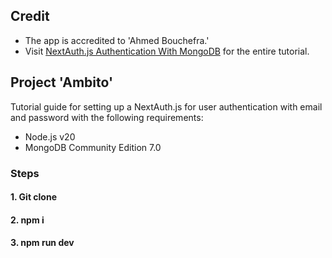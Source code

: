 ## Credit

- The app is accredited to 'Ahmed Bouchefra.' 
- Visit [NextAuth.js Authentication With MongoDB](https://www.mongodb.com/developer/languages/typescript/nextauthjs-authentication-mongodb/#using-the-session-provider-and-displaying-the-authentication-state) for the entire tutorial.

## Project 'Ambito'

Tutorial guide for setting up a NextAuth.js for user authentication with email and password with the following requirements:
 - Node.js v20
 - MongoDB Community Edition 7.0
 
### Steps

#### 1. Git clone

#### 2. npm i

#### 3. npm run dev


